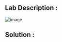 ## Lab Description :

![image](https://github.com/sh3bu/Portswigger_labs/assets/67383098/aab96018-2595-404f-8a5f-0f6aae526be8)

## Solution :

